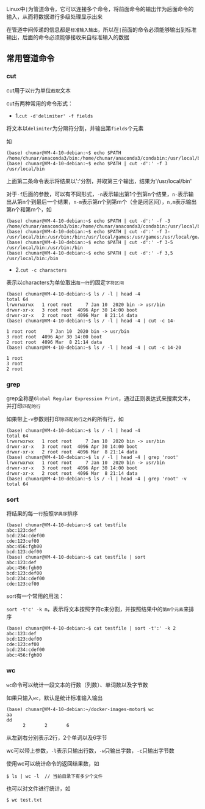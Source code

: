 Linux中`|`为管道命令，它可以连接多个命令，将前面命令的输出作为后面命令的输入，从而将数据进行多级处理显示出来

在管道中间传递的信息都是`标准输入输出`，所以在`|`前面的命令必须能够输出到标准输出，后面的命令必须能够接收来自标准输入的数据

## 常用管道命令

### cut

cut用于以`行`为单位`截取`文本

cut有两种常用的命令形式：

- 1.`cut -d'delimiter' -f fields`

将文本以`delimiter`为分隔符分割，并输出第`fields`个元素

如

```shell
(base) chunar@VM-4-10-debian:~$ echo $PATH
/home/chunar/anaconda3/bin:/home/chunar/anaconda3/condabin:/usr/local/bin:/usr/bin:/bin:/usr/local/games:/usr/games:/usr/local/go/bin
(base) chunar@VM-4-10-debian:~$ echo $PATH | cut -d':' -f 3
/usr/local/bin
```

上面第二条命令表示将结果以':'分割，并取第三个输出，结果为'/usr/local/bin'

对于`-f`后面的参数，可以有不同形式，`-n`表示输出第1个到第n个结果，`n-`表示输出从第n个到最后一个结果，`n-m`表示第n个到第m个（全是闭区间），`n,m`表示输出第n个和第m个，如

```shell
(base) chunar@VM-4-10-debian:~$ echo $PATH | cut -d':' -f -3
/home/chunar/anaconda3/bin:/home/chunar/anaconda3/condabin:/usr/local/bin
(base) chunar@VM-4-10-debian:~$ echo $PATH | cut -d':' -f 3-
/usr/local/bin:/usr/bin:/bin:/usr/local/games:/usr/games:/usr/local/go/bin
(base) chunar@VM-4-10-debian:~$ echo $PATH | cut -d':' -f 3-5
/usr/local/bin:/usr/bin:/bin
(base) chunar@VM-4-10-debian:~$ echo $PATH | cut -d':' -f 3,5
/usr/local/bin:/bin
```

- 2.`cut -c characters`

表示以characters为单位取出`每一行`的固定`字符区间`

```shell
(base) chunar@VM-4-10-debian:~$ ls / -l | head -4
total 64
lrwxrwxrwx   1 root root     7 Jan 10  2020 bin -> usr/bin
drwxr-xr-x   3 root root  4096 Apr 30 14:00 boot
drwxr-xr-x   2 root root  4096 Mar  8 21:14 data
(base) chunar@VM-4-10-debian:~$ ls / -l | head -4 | cut -c 14-

1 root root     7 Jan 10  2020 bin -> usr/bin
3 root root  4096 Apr 30 14:00 boot
2 root root  4096 Mar  8 21:14 data
(base) chunar@VM-4-10-debian:~$ ls / -l | head -4 | cut -c 14-20

1 root 
3 root 
2 root
```

### grep

grep全称是`Global Regular Expression Print`，通过正则表达式来搜索文本，并打印`匹配的行`

如果带上`-v`参数则打印`除匹配的行之外`的所有行，如

```shell
(base) chunar@VM-4-10-debian:~$ ls / -l | head -4
total 64
lrwxrwxrwx   1 root root     7 Jan 10  2020 bin -> usr/bin
drwxr-xr-x   3 root root  4096 Apr 30 14:00 boot
drwxr-xr-x   2 root root  4096 Mar  8 21:14 data
(base) chunar@VM-4-10-debian:~$ ls / -l | head -4 | grep 'root'
lrwxrwxrwx   1 root root     7 Jan 10  2020 bin -> usr/bin
drwxr-xr-x   3 root root  4096 Apr 30 14:00 boot
drwxr-xr-x   2 root root  4096 Mar  8 21:14 data
(base) chunar@VM-4-10-debian:~$ ls / -l | head -4 | grep 'root' -v
total 64
```

### sort

将结果的每一`行`按照`字典序`排序

```shell
(base) chunar@VM-4-10-debian:~$ cat testfile
abc:123:def
bcd:234:cdef00
cde:123:ef00
abc:456:fgh00
bcd:123:def00
(base) chunar@VM-4-10-debian:~$ cat testfile | sort
abc:123:def
abc:456:fgh00
bcd:123:def00
bcd:234:cdef00
cde:123:ef00
```

sort有一个常用的用法：

`sort -t'c' -k m`，表示将文本按照字符c来分割，并按照结果中的`第m个元素`来排序

```shell
(base) chunar@VM-4-10-debian:~$ cat testfile | sort -t':' -k 2
abc:123:def
bcd:123:def00
cde:123:ef00
bcd:234:cdef00
abc:456:fgh00
```

### wc

`wc`命令可以统计一段文本的行数（列数）、单词数以及字节数

如果只输入`wc`，默认是统计标准输入输出

```
(base) chunar@VM-4-10-debian:~/docker-images-motor$ wc
aa
dd
      2       2       6
```

从左到右分别表示2行，2个单词以及6字节

wc可以带上参数，`-l`表示只输出行数，`-w`只输出字数，`-c`只输出字节数

使用wc可以统计命令的返回结果数，如

```
$ ls | wc -l  // 当前目录下有多少个文件
```

也可以对文件进行统计，如

```
$ wc test.txt
```
